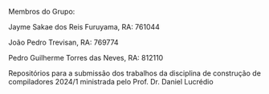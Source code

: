 Membros do Grupo:

Jayme Sakae dos Reis Furuyama, RA: 761044

João Pedro Trevisan, RA: 769774

Pedro Guilherme Torres das Neves, RA: 812110

Repositórios para a submissão dos trabalhos da disciplina de construção de compiladores 2024/1 ministrada pelo Prof. Dr. Daniel Lucrédio
